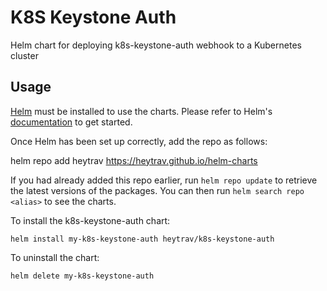 # K8S Keystone Auth

Helm chart for deploying k8s-keystone-auth webhook to a Kubernetes cluster


## Usage

[Helm](https://helm.sh) must be installed to use the charts.  Please refer to
Helm's [documentation](https://helm.sh/docs) to get started.

Once Helm has been set up correctly, add the repo as follows:

  helm repo add heytrav https://heytrav.github.io/helm-charts

If you had already added this repo earlier, run `helm repo update` to retrieve
the latest versions of the packages.  You can then run `helm search repo
<alias>` to see the charts.

To install the k8s-keystone-auth chart:

    helm install my-k8s-keystone-auth heytrav/k8s-keystone-auth

To uninstall the chart:

    helm delete my-k8s-keystone-auth
